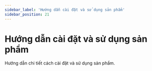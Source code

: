 ```yaml
---
sidebar_label: 'Hướng dẫn cài đặt và sử dụng sản phẩm'
sidebar_position: 21
---
```


# Hướng dẫn cài đặt và sử dụng sản phẩm

Hướng dẫn chi tiết cách cài đặt và sử dụng sản phẩm.